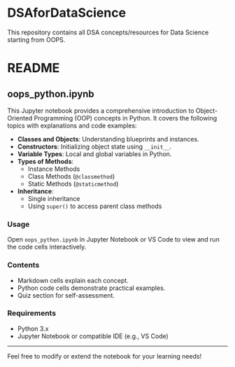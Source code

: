 # DSAforDataScience
This repository contains all DSA concepts/resources for Data Science starting from OOPS.  

# README

## oops_python.ipynb

This Jupyter notebook provides a comprehensive introduction to Object-Oriented Programming (OOP) concepts in Python. It covers the following topics with explanations and code examples:

- **Classes and Objects**: Understanding blueprints and instances.
- **Constructors**: Initializing object state using `__init__`.
- **Variable Types**: Local and global variables in Python.
- **Types of Methods**:
  - Instance Methods
  - Class Methods (`@classmethod`)
  - Static Methods (`@staticmethod`)
- **Inheritance**:
  - Single inheritance
  - Using `super()` to access parent class methods

### Usage

Open `oops_python.ipynb` in Jupyter Notebook or VS Code to view and run the code cells interactively.

### Contents

- Markdown cells explain each concept.
- Python code cells demonstrate practical examples.
- Quiz section for self-assessment.

### Requirements

- Python 3.x
- Jupyter Notebook or compatible IDE (e.g., VS Code)

---

Feel free to modify or extend the notebook for your learning needs!
